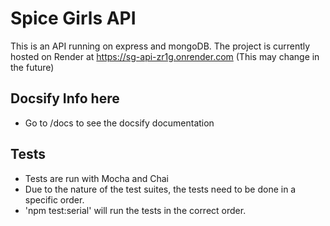 # Spice Girls API
This is an API running on express and mongoDB.
The project is currently hosted on Render at https://sg-api-zr1g.onrender.com (This may change in the future)

## Docsify Info here
- Go to /docs to see the docsify documentation

## Tests
- Tests are run with Mocha and Chai
- Due to the nature of the test suites, the tests need to be done in a specific order.
- 'npm test:serial' will run the tests in the correct order.
